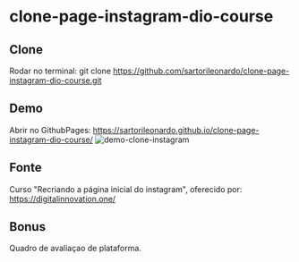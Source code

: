 # clone-page-instagram-dio-course

## Clone
Rodar no terminal: git clone https://github.com/sartorileonardo/clone-page-instagram-dio-course.git 

## Demo
Abrir no GithubPages: https://sartorileonardo.github.io/clone-page-instagram-dio-course/
![demo-clone-instagram](https://user-images.githubusercontent.com/7613528/103173070-1654f600-4837-11eb-8972-6ab402980e77.png)


## Fonte
Curso "Recriando a página inicial do instagram", oferecido por: https://digitalinnovation.one/

## Bonus
Quadro de avaliaçao de plataforma.
